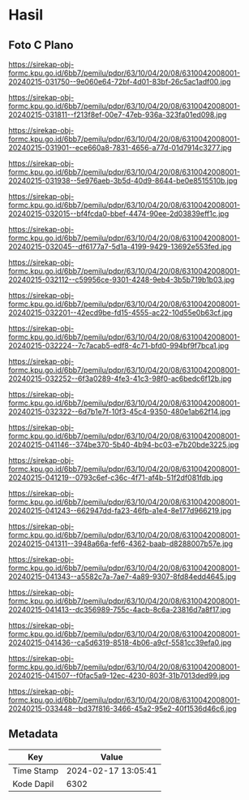 # Hasil

## Foto C Plano

https://sirekap-obj-formc.kpu.go.id/6bb7/pemilu/pdpr/63/10/04/20/08/6310042008001-20240215-031750--9e060e64-72bf-4d01-83bf-26c5ac1adf00.jpg

https://sirekap-obj-formc.kpu.go.id/6bb7/pemilu/pdpr/63/10/04/20/08/6310042008001-20240215-031811--f213f8ef-00e7-47eb-936a-323fa01ed098.jpg

https://sirekap-obj-formc.kpu.go.id/6bb7/pemilu/pdpr/63/10/04/20/08/6310042008001-20240215-031901--ece660a8-7831-4656-a77d-01d7914c3277.jpg

https://sirekap-obj-formc.kpu.go.id/6bb7/pemilu/pdpr/63/10/04/20/08/6310042008001-20240215-031938--5e976aeb-3b5d-40d9-8644-be0e8515510b.jpg

https://sirekap-obj-formc.kpu.go.id/6bb7/pemilu/pdpr/63/10/04/20/08/6310042008001-20240215-032015--bf4fcda0-bbef-4474-90ee-2d03839eff1c.jpg

https://sirekap-obj-formc.kpu.go.id/6bb7/pemilu/pdpr/63/10/04/20/08/6310042008001-20240215-032045--df6177a7-5d1a-4199-9429-13692e553fed.jpg

https://sirekap-obj-formc.kpu.go.id/6bb7/pemilu/pdpr/63/10/04/20/08/6310042008001-20240215-032112--c59956ce-9301-4248-9eb4-3b5b719b1b03.jpg

https://sirekap-obj-formc.kpu.go.id/6bb7/pemilu/pdpr/63/10/04/20/08/6310042008001-20240215-032201--42ecd9be-fd15-4555-ac22-10d55e0b63cf.jpg

https://sirekap-obj-formc.kpu.go.id/6bb7/pemilu/pdpr/63/10/04/20/08/6310042008001-20240215-032224--7c7acab5-edf8-4c71-bfd0-994bf9f7bca1.jpg

https://sirekap-obj-formc.kpu.go.id/6bb7/pemilu/pdpr/63/10/04/20/08/6310042008001-20240215-032252--6f3a0289-4fe3-41c3-98f0-ac6bedc6f12b.jpg

https://sirekap-obj-formc.kpu.go.id/6bb7/pemilu/pdpr/63/10/04/20/08/6310042008001-20240215-032322--6d7b1e7f-10f3-45c4-9350-480e1ab62f14.jpg

https://sirekap-obj-formc.kpu.go.id/6bb7/pemilu/pdpr/63/10/04/20/08/6310042008001-20240215-041146--374be370-5b40-4b94-bc03-e7b20bde3225.jpg

https://sirekap-obj-formc.kpu.go.id/6bb7/pemilu/pdpr/63/10/04/20/08/6310042008001-20240215-041219--0793c6ef-c36c-4f71-af4b-51f2df081fdb.jpg

https://sirekap-obj-formc.kpu.go.id/6bb7/pemilu/pdpr/63/10/04/20/08/6310042008001-20240215-041243--662947dd-fa23-46fb-a1e4-8e177d966219.jpg

https://sirekap-obj-formc.kpu.go.id/6bb7/pemilu/pdpr/63/10/04/20/08/6310042008001-20240215-041311--3948a66a-fef6-4362-baab-d8288007b57e.jpg

https://sirekap-obj-formc.kpu.go.id/6bb7/pemilu/pdpr/63/10/04/20/08/6310042008001-20240215-041343--a5582c7a-7ae7-4a89-9307-8fd84edd4645.jpg

https://sirekap-obj-formc.kpu.go.id/6bb7/pemilu/pdpr/63/10/04/20/08/6310042008001-20240215-041413--dc356989-755c-4acb-8c6a-23816d7a8f17.jpg

https://sirekap-obj-formc.kpu.go.id/6bb7/pemilu/pdpr/63/10/04/20/08/6310042008001-20240215-041436--ca5d6319-8518-4b06-a9cf-5581cc39efa0.jpg

https://sirekap-obj-formc.kpu.go.id/6bb7/pemilu/pdpr/63/10/04/20/08/6310042008001-20240215-041507--f0fac5a9-12ec-4230-803f-31b7013ded99.jpg

https://sirekap-obj-formc.kpu.go.id/6bb7/pemilu/pdpr/63/10/04/20/08/6310042008001-20240215-033448--bd37f816-3466-45a2-95e2-40f1536d46c6.jpg


## Metadata

| Key        | Value               |
| ---------- | ------------------- |
| Time Stamp | 2024-02-17 13:05:41 |
| Kode Dapil | 6302                |



